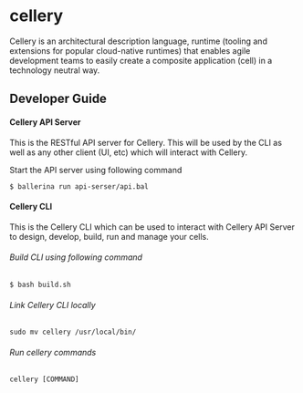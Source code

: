 # cellery

Cellery is an architectural description language, runtime (tooling and extensions for popular cloud-native runtimes) that enables agile development teams to easily create a composite application (cell) in a technology neutral way. 

## Developer Guide

#### Cellery API Server

This is the RESTful API server for Cellery. This will be used by the CLI as well as any other client (UI, etc) which will interact with Cellery.

Start the API server using following command

```
$ ballerina run api-serser/api.bal
```

#### Cellery CLI

This is the Cellery CLI which can be used to interact with Cellery API Server to design, develop, build, run and manage your cells.

###### Build CLI using following command

```
$ bash build.sh
```
###### Link Cellery CLI locally

```
sudo mv cellery /usr/local/bin/
```
###### Run cellery commands

```
cellery [COMMAND]
```

